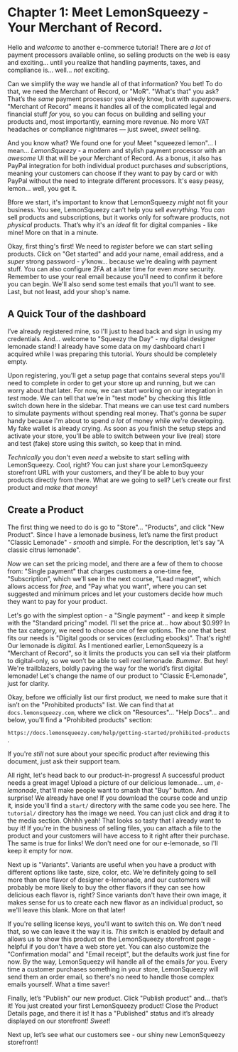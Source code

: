 # Chapter 1:  Meet LemonSqueezy - Your Merchant of Record.

Hello and *welcome* to another e-commerce tutorial! There are *a lot* of payment processors available online, so selling products on the web is easy and exciting… until you realize that handling payments, taxes, and compliance is... well... *not* exciting.

Can we simplify the way we handle all of that information? You bet! To do that, we need the Merchant of Record, or "MoR". "What's that" you ask? That’s the *same* payment processor you alredy know, but with *superpowers*. "Merchant of Record" means it handles all of the complicated legal and financial stuff *for* you, so you can focus on building and selling your products and, most importantly, earning more revenue. No more VAT headaches or compliance nightmares — just sweet, *sweet* selling.

And you know what? We found one for you! Meet "squeezed lemon"… I mean... *LemonSqueezy* - a modern and stylish payment processor with an *awesome* UI that will be your Merchant of Record. As a bonus, it also has PayPal integration for both individual product purchases *and* subscriptions, meaning your customers can choose if they want to pay by card or with PayPal without the need to integrate different processors. It's easy peasy, lemon... well, you get it.

Bfore we start, it's important to know that LemonSqueezy *might* not fit your business. You see, LemonSqueezy can’t help you sell *everything*. You *can* sell products and subscriptions, but it works only for software products, not *physical* products. That’s why it's an *ideal* fit for digital companies - like mine! More on that in a minute.

Okay, first thing's first! We need to *register* before we can start selling products. Click on "Get started" and add your name, email address, and a *super* strong password - y'know... because we're dealing with payment stuff. You can also configure 2FA at a later time for even *more* security. Remember to use your real email because you'll need to confirm it before you can begin. We'll also send some test emails that you'll want to see. Last, but not least, add your shop's name.

## A Quick Tour of the dashboard

I’ve already registered mine, so I'll just to head back and sign in using my credentials. And... welcome to "Squeezy the Day" - my digital designer lemonade stand! I already have some data on my dashboard chart I acquired while I was preparing this tutorial. *Yours* should be completely empty.

Upon registering, you'll get a setup page that contains several steps you'll need to complete in order to get your store up and running, but we can worry about that later. For now, we can start working on our integration in *test* mode. We can tell that we're in "test mode" by checking this little switch down here in the sidebar. That means we can use test card numbers to simulate payments without spending real money. That's gonna be *super* handy because I'm about to spend *a lot* of money while we're developing. My fake wallet is already crying. As soon as you finish the setup steps and activate your store, you'll be able to switch between your live (real) store and test (fake) store using this switch, so keep that in mind.

*Technically* you don't even *need* a website to start selling with LemonSqueezy. Cool, right? You can just share your LemonSqueezy storefront URL with your customers, and they'll be able to buy your products directly from there. What are we going to sell? Let’s create our first product and *make that money*!

## Create a Product

The first thing we need to do is go to "Store"... "Products", and click "New Product". Since I have a lemonade business, let’s name the first product "Classic Lemonade" - *smooth* and simple. For the description, let's say "A classic citrus lemonade".

*Now* we can set the pricing model, and there are a few of them to choose from: "Single payment" that charges customers a one-time fee, "Subscription", which we'll see in the next course, "Lead magnet", which allows access for *free*, and "Pay what you want", where you can set suggested and minimum prices and let your customers decide how much they want to pay for your product.

Let's go with the simplest option - a "Single payment" - and keep it simple with the "Standard pricing" model. I'll set the price at... how about $0.99? In the tax category, we need to choose one of few options. The one that best fits our needs is "Digital goods or services (excluding ebooks)". That's right! Our lemonade is *digital*. As I mentioned earlier, LemonSqueezy is a "Merchant of Record", so it limits the products you can sell via their platform to digital-only, so we won’t be able to sell *real* lemonade. *Bummer*. But hey! We're trailblazers, boldly paving the way for the world’s first digital lemonade! Let's change the name of our product to "Classic E-Lemonade", just for clarity.

Okay, before we officially list our first product, we need to make sure that it isn’t on the "Prohibited products" list. We can find that at `docs.lemonsqueezy.com`, where we click on "Resources"... "Help Docs"... and below, you'll find a "Prohibited products" section:

`https://docs.lemonsqueezy.com/help/getting-started/prohibited-products` .

If you're *still* not sure about your specific product after reviewing this document, just ask their support team.

All right, let's head back to our product-in-progress! A successful product needs a great image! Upload a picture of our delicious lemonade... um, *e-lemonade*, that'll make people want to smash that "Buy" button. And surprise! We already have one! If you download the course code and unzip it, inside you'll find a `start/` directory with the same code you see here. The `tutorial/` directory has the image we need. You can just click and drag it to the media section. Ohhhh yeah! That looks so tasty that I already want to buy it! If you're in the business of selling files, you can attach a file to the product and your customers will have access to it right after their purchase. The same is true for links! We don't need one for our e-lemonade, so I'll keep it empty for now.

Next up is "Variants". Variants are useful when you have a product with different options like taste, size, color, etc. We're definitely going to sell more than one flavor of designer e-lemonade, and our customers will probably be more likely to buy the other flavors if they can see how delicious each flavor is, right? Since variants don't have their own image, it makes sense for us to create each new flavor as an individual product, so we'll leave this blank. More on that later!

If you're selling license keys, you'll want to switch this on. We don't need that, so we can leave it the way it is. *This* switch is enabled by default and allows us to show this product on the LemonSqueezy storefront page - helpful if you don't have a web store yet. You can also customize the "Confirmation modal" and "Email receipt", but the defaults work just fine for now. By the way, LemonSqueezy will handle all of the emails *for* you. Every time a customer purchases something in your store, LemonSqueezy will send them an order email, so there's no need to handle those complex emails yourself. What a time saver!

Finally, let’s "Publish" our new product. Click "Publish product" and... that’s it! You just created your first LemonSqueezy product! Close the Product Details page, and there it is! It has a "Published" status and it’s already displayed on our storefront! *Sweet*!

Next up, let’s see what our customers see - our shiny new LemonSqueezy storefront!
